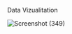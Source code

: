 Data Vizualitation 

![Screenshot (349)](https://user-images.githubusercontent.com/100655814/174939568-f4ded8c6-cab3-4b79-a8f7-488567d4f448.png)
